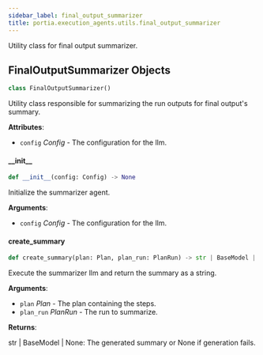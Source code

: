 ```yaml
---
sidebar_label: final_output_summarizer
title: portia.execution_agents.utils.final_output_summarizer
---
```


Utility class for final output summarizer.

## FinalOutputSummarizer Objects

```python
class FinalOutputSummarizer()
```

Utility class responsible for summarizing the run outputs for final output&#x27;s summary.

**Attributes**:

- `config` _Config_ - The configuration for the llm.

#### \_\_init\_\_

```python
def __init__(config: Config) -> None
```

Initialize the summarizer agent.

**Arguments**:

- `config` _Config_ - The configuration for the llm.

#### create\_summary

```python
def create_summary(plan: Plan, plan_run: PlanRun) -> str | BaseModel | None
```

Execute the summarizer llm and return the summary as a string.

**Arguments**:

- `plan` _Plan_ - The plan containing the steps.
- `plan_run` _PlanRun_ - The run to summarize.
  

**Returns**:

  str | BaseModel | None: The generated summary or None if generation fails.

